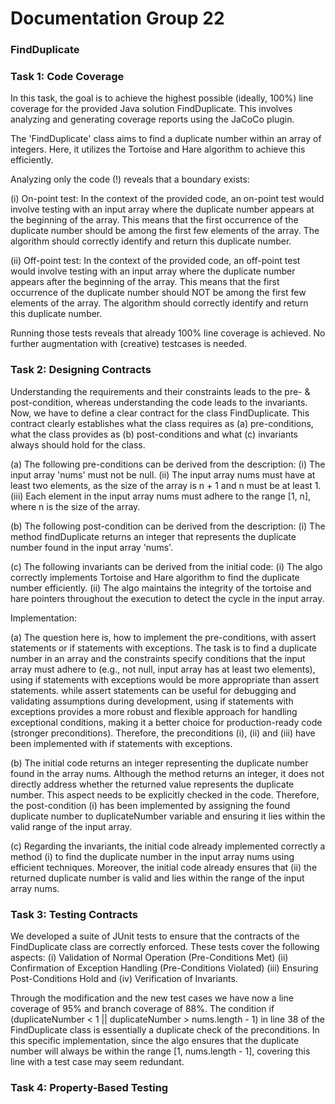 # Documentation Group 22

### FindDuplicate

### Task 1: Code Coverage
In this task, the goal is to achieve the highest possible (ideally, 100%) line coverage for the provided 
Java solution FindDuplicate. This involves analyzing and generating coverage reports using the JaCoCo plugin.

The 'FindDuplicate' class aims to find a duplicate number within an array of integers. Here, it utilizes
the Tortoise and Hare algorithm to achieve this efficiently.

Analyzing only the code (!) reveals that a boundary exists:

(i) On-point test: In the context of the provided code, an on-point test would involve testing with an input array 
where the duplicate number appears at the beginning of the array. This means that the first occurrence of the 
duplicate number should be among the first few elements of the array. The algorithm should correctly identify 
and return this duplicate number.

(ii) Off-point test: In the context of the provided code, an off-point test would involve testing with an input 
array where the duplicate number appears after the beginning of the array. This means that the first occurrence of 
the duplicate number should NOT be among the first few elements of the array. The algorithm should correctly 
identify and return this duplicate number.

Running those tests reveals that already 100% line coverage is achieved. No further augmentation with (creative) 
testcases is needed.

### Task 2: Designing Contracts
Understanding the requirements and their constraints leads to the pre- & post-condition, whereas understanding 
the code leads to the invariants. Now, we have to define a clear contract for the class FindDuplicate. This contract clearly establishes what the class 
requires as (a) pre-conditions, what the class provides as (b) post-conditions and what (c) invariants always should hold 
for the class. 

(a) The following pre-conditions can be derived from the description: (i) The input array 'nums' must not be null.
(ii) The input array nums must have at least two elements, as the size of the array is n + 1 and n must be at least 1.
(iii) Each element in the input array nums must adhere to the range [1, n], where n is the size of the array.

(b) The following post-condition can be derived from the description: (i) The method findDuplicate returns an integer 
that represents the duplicate number found in the input array 'nums'.

(c) The following invariants can be derived from the initial code: (i) The algo correctly implements Tortoise 
and Hare algorithm to find the duplicate number efficiently. (ii)  The algo maintains the integrity of the 
tortoise and hare pointers throughout the execution to detect the cycle in the input array. 

Implementation: 

(a) The question here is, how to implement the pre-conditions, with assert statements or if statements 
with exceptions. The task is to find a duplicate number in an array and the constraints specify conditions that the 
input array must adhere to (e.g., not null, input array has at least two elements), using if statements with exceptions 
would be more appropriate than assert statements. while assert statements can be useful for debugging and validating 
assumptions during development, using if statements with exceptions provides a more robust and flexible approach for 
handling exceptional conditions, making it a better choice for production-ready code (stronger preconditions). 
Therefore, the preconditions (i), (ii) and (iii) have been implemented with if statements with exceptions.

(b) The initial code returns an integer representing the duplicate number found in the array nums. Although the method 
returns an integer, it does not directly address whether the returned value represents the duplicate number. 
This aspect needs to be explicitly checked in the code. Therefore, the post-condition (i) has been implemented by
assigning the found duplicate number to duplicateNumber variable and ensuring it lies within the valid range of the input array.

(c) Regarding the invariants, the initial code already implemented correctly a method (i) to find the duplicate 
number in the input array nums using efficient techniques. Moreover, the initial code already ensures that (ii)
the returned duplicate number is valid and lies within the range of the input array nums. 

### Task 3: Testing Contracts
We developed a suite of JUnit tests to ensure that the contracts of the FindDuplicate class are correctly enforced. 
These tests cover the following aspects: (i) Validation of Normal Operation (Pre-Conditions Met) (ii) Confirmation of 
Exception Handling (Pre-Conditions Violated) (iii) Ensuring Post-Conditions Hold and (iv) Verification of Invariants.

Through the modification and the new test cases we have now a line coverage of 95% and branch coverage of 88%.
The condition if (duplicateNumber < 1 || duplicateNumber > nums.length - 1) in line 38 of the FindDuplicate class is 
essentially a duplicate check of the preconditions. In this specific implementation, since the algo ensures that 
the duplicate number will always be within the range [1, nums.length - 1], covering this line with a test case 
may seem redundant.

### Task 4: Property-Based Testing
